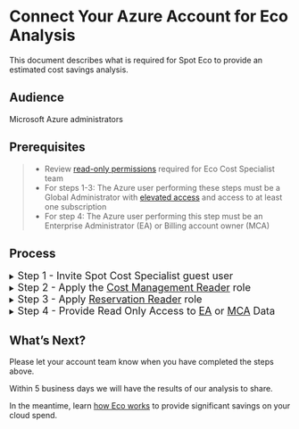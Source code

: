 # Connect Your Azure Account for Eco Analysis

This document describes what is required for Spot Eco to provide an estimated cost savings analysis.

## Audience

Microsoft Azure administrators

## Prerequisites

> - Review [read-only permissions](https://docs.spot.io/eco/azure-tutorials/access-roles-read-only) required for Eco Cost Specialist team
> - For steps 1-3: The Azure user performing these steps must be a Global Administrator with [elevated access](https://docs.microsoft.com/en-us/azure/role-based-access-control/elevate-access-global-admin#elevate-access-for-a-global-administrator) and access to at least one subscription
> - For step 4: The Azure user performing this step must be an Enterprise Administrator (EA) or Billing account owner (MCA)


## Process

<details>

<summary><font size="+1">Step 1 - Invite Spot Cost Specialist guest user</font></summary>

1. Log into the [Azure portal](https://portal.azure.com/).

2. Go to **Users** and click **New user** / **Invite external user**

3. In the Invite external user page, enter:

    Email: ecoazad@netapp.com
   
    Display Name: Eco Cost Specialist (feel free to change)

4. Click **Review & Invite** (lower left corner) and then **Invite**

</details>

<details>

<summary><font size="+1">Step 2 - Apply the <u>Cost Management Reader</u> role</font></summary>
<br/>

* Please apply this role at the highest level possible, ideally on the Tenant or other Management Group that contains all of the desired Subscriptions. This role can also be applied on a per Subscription basis if needed.

1. Go to the Management Group or Subscription(s) you would like to give the Eco Cost Specialist team access to

2. Go to **Access control (IAM)**

3. Click **Role assignments** and then **Add** / **Add role assignment**

4. Search for and select <u>Cost Management Reader</u>

5. Click **Next** in lower left

6. Click **+ Select members**

7. In the right pane, search for and select ecoazad@netapp.com

8. Click **Review + assign** in the lower right

</details>

<details>

<summary><font size="+1">Step 3 - Apply <u>Reservation Reader</u> role</font></summary>

1. Go to the Reservations Page

2. Click **Role assignments** and then **Add** / **Add role assignment**

3. Search for and select <u>Reservation Reader</u>

4. Click **Next** in the lower left

5. Click + Select members

6. In the right pane, search for and select ecoazad@netapp.com

7. Click **Review + assign** in the lower right

</details>

<details>

<summary><font size="+1">Step 4 - Provide Read Only Access to <u>EA</u> or <u>MCA</u> Data</font></summary>
<br/>

* <details><summary>EA</summary>

  1. Go to Cost Management & Billing

  2. In the left menu, select Billing Scopes and then select the appropriate Billing Account Scope

  3. In the left menu, select **Access Control (IAM)**

  4. In the top menu, select **+ Add** / **Enterprise administrator (Read Only)**

  5. ***need to complete steps when I have access to Billing Scope***


* <details><summary>MCA</summary>

  1. Go to Cost Management & Billing

  3. In the left menu, select **Access Control (IAM)**

  4. In the top menu, select **+ Add**

  4. In the right pane, select **Billing account reader**

  5. Select ecoazad@netapp.com and click **Save**

</details>


## What’s Next?

Please let your account team know when you have completed the steps above.

Within 5 business days we will have the results of our analysis to share.

In the meantime, learn [how Eco works](eco/azure-tutorials/) to provide significant savings on your cloud spend.

